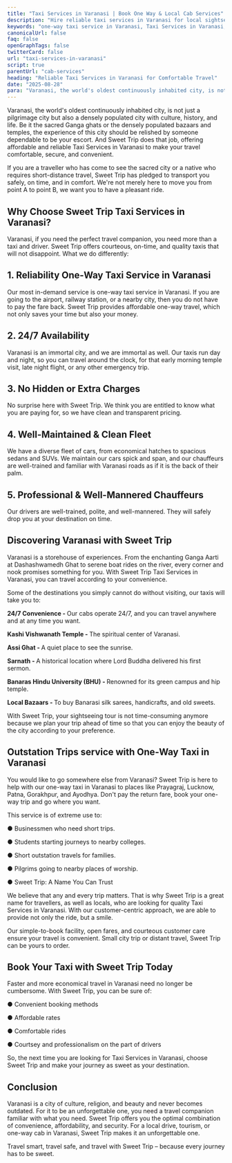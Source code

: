 ```yaml
---
title: "Taxi Services in Varanasi | Book One Way & Local Cab Services"
description: "Hire reliable taxi services in Varanasi for local sightseeing, one way cabs, and outstation trips. Affordable fares, safe rides, and professional drivers available 24/7."
keywords: "one-way taxi service in Varanasi, Taxi Services in Varanasi, sweet Trip"
canonicalUrl: false
faq: false
openGraphTags: false
twitterCard: false
url: "taxi-services-in-varanasi"
script: true
parentUrl: "cab-services"
heading: "Reliable Taxi Services in Varanasi for Comfortable Travel"
date: "2025-08-28"
para: "Varanasi, the world's oldest continuously inhabited city, is not just a pilgrimage city but also a densely populated city with culture, history, and life. Be it the sacred Ganga ghats or the densely populated bazaars and temples, the experience of this city should be relished by someone dependable to be your escort. And Sweet Trip does that job, offering affordable and reliable Taxi Services in Varanasi to make your travel comfortable, secure, and convenient."
---
```


<p>Varanasi, the world's oldest continuously inhabited city, is not just a pilgrimage city but also a densely populated city with culture, history, and life. Be it the sacred Ganga ghats or the densely populated bazaars and temples, the experience of this city should be relished by someone dependable to be your escort. And Sweet Trip does that job, offering affordable and reliable Taxi Services in Varanasi to make your travel comfortable, secure, and convenient.
</p>
<p className="mt-2">If you are a traveller who has come to see the sacred city or a native who requires short-distance travel, Sweet Trip has pledged to transport you safely, on time, and in comfort. We're not merely here to move you from point A to point B, we want you to have a pleasant ride.</p>
<h2 className="mt-5 font-bold">
Why Choose Sweet Trip Taxi Services in Varanasi?
</h2>
<p>
              Varanasi, if you need the perfect travel companion, you need more than a taxi and driver. Sweet Trip offers courteous, on-time, and quality taxis that will not disappoint. What we do differently:
              </p>
         <h2 className="mt-5 font-bold">
            1. Reliability One-Way Taxi Service in Varanasi
              </h2>
              <p>
               Our most in-demand service is one-way taxi service in Varanasi. If you are going to the airport, railway station, or a nearby city, then you do not have to pay the fare back. Sweet Trip provides affordable one-way travel, which not only saves your time but also your money.
              </p>
              <h2 className="mt-5 font-bold">
              2. 24/7 Availability
              </h2>
              <p>Varanasi is an immortal city, and we are immortal as well. Our taxis run day and night, so you can travel around the clock, for that early morning temple visit, late night flight, or any other emergency trip.</p>
             <h2 className="mt-5 font-bold">
               3. No Hidden or Extra Charges
              </h2>
              <p>
             No surprise here with Sweet Trip. We think you are entitled to know what you are paying for, so we have clean and transparent pricing.
              </p>
              <h2 className="mt-5 font-bold">
               4. Well-Maintained & Clean Fleet
              </h2>
              <p>
             We have a diverse fleet of cars, from economical hatches to spacious sedans and SUVs. We maintain our cars spick and span, and our chauffeurs are well-trained and familiar with Varanasi roads as if it is the back of their palm.
              </p>
               <h2 className="mt-5 font-bold">
              5. Professional & Well-Mannered Chauffeurs
              </h2>
              <p>
            Our drivers are well-trained, polite, and well-mannered. They will safely drop you at your destination on time.
              </p>
              <h2 className="mt-5 font-bold">Discovering Varanasi with Sweet Trip</h2>
              <p>Varanasi is a storehouse of experiences. From the enchanting Ganga Aarti at Dashashwamedh Ghat to serene boat rides on the river, every corner and nook promises something for you. With Sweet Trip Taxi Services in Varanasi, you can travel according to your convenience.</p>
               <p className="mt-2">
                Some of the destinations you simply cannot do without visiting, our taxis will take you to:
              </p>
               <p className="mt-2">
                <strong>24/7 Convenience - </strong> Our cabs operate 24/7, and you can travel anywhere and at any time you want.
              </p>
              <p>
                <strong>Kashi Vishwanath Temple  - </strong> The spiritual center of Varanasi.
              </p>
              <p>
                <strong>Assi Ghat - </strong> A quiet place to see the sunrise.
              </p>
              <p><strong>Sarnath - </strong> A historical location where Lord Buddha delivered his first sermon.</p>
              <p>
                <strong>Banaras Hindu University (BHU)  - </strong> Renowned for its green campus and hip temple.
              </p>
              <p><strong>Local Bazaars  - </strong> To buy Banarasi silk sarees, handicrafts, and old sweets.</p>
              <p className="mt-2">
                With Sweet Trip, your sightseeing tour is not time-consuming anymore because we plan your trip ahead of time so that you can enjoy the beauty of the city according to your preference.
              </p>
              <h2 className="mt-5 font-bold">
              Outstation Trips service with One-Way Taxi in Varanasi
              </h2>
             <p>
               You would like to go somewhere else from Varanasi? Sweet Trip is here to help with our one-way taxi in Varanasi to places like Prayagraj, Lucknow, Patna, Gorakhpur, and Ayodhya. Don't pay the return fare, book your one-way trip and go where you want.</p>
              <p className="mt-2">This service is of extreme use to:</p>
              <p className="mt-2">●	Businessmen who need short trips.</p>
              <p>●	Students starting journeys to nearby colleges.</p>
              <p>●	Short outstation travels for families.</p>
              <p>●	Pilgrims going to nearby places of worship.</p>
              <p>●	Sweet Trip: A Name You Can Trust</p>
              <p className="mt-2">We believe that any and every trip matters. That is why Sweet Trip is a great name for travellers, as well as locals, who are looking for quality Taxi Services in Varanasi. With our customer-centric approach, we are able to provide not only the ride, but a smile.</p>
               <p className="mt-2">Our simple-to-book facility, open fares, and courteous customer care ensure your travel is convenient. Small city trip or distant travel, Sweet Trip can be yours to order.</p>
              <h2 className="mt-5 font-bold">
             Book Your Taxi with Sweet Trip Today
              </h2>
             <p>
              Faster and more economical travel in Varanasi need no longer be cumbersome. With Sweet Trip, you can be sure of:</p>
              <p className="mt-2">●	Convenient booking methods</p>
              <p>●	Affordable rates</p>
              <p>●	Comfortable rides</p>
              <p>●	Courtsey and professionalism on the part of drivers</p>
              <p className="mt-2">So, the next time you are looking for Taxi Services in Varanasi, choose Sweet Trip and make your journey as sweet as your destination.</p>
              <h2 className="mt-5 font-bold">
             Conclusion
              </h2>
             <p>
              Varanasi is a city of culture, religion, and beauty and never becomes outdated. For it to be an unforgettable one, you need a travel companion familiar with what you need. Sweet Trip offers you the optimal combination of convenience, affordability, and security. For a local drive, tourism, or one-way cab in Varanasi, Sweet Trip makes it an unforgettable one.</p>
              <p className="mt-2">Travel smart, travel safe, and travel with Sweet Trip – because every journey has to be sweet.</p>